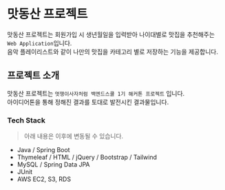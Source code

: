 # 맛동산 프로젝트

맛동산 프로젝트는 회원가입 시 생년월일을 입력받아 나이대별로 맛집을 추천해주는 `Web Application`입니다.<br>
음악 플레이리스트와 같이 나만의 맛집을 카테고리 별로 저장하는 기능을 제공합니다.

## 프로젝트 소개

맛동산 프로젝트는 `멋쟁이사자처럼 백엔드스쿨 1기 해커톤 프로젝트` 입니다.<br>
아이디어톤을 통해 정해진 결과를 토대로 발전시킨 결과물입니다.<br>

### Tech Stack
> 아래 내용은 이후에 변동될 수 있습니다.
- Java / Spring Boot 
- Thymeleaf / HTML / jQuery / Bootstrap / Tailwind
- MySQL / Spring Data JPA
- JUnit
- AWS EC2, S3, RDS

